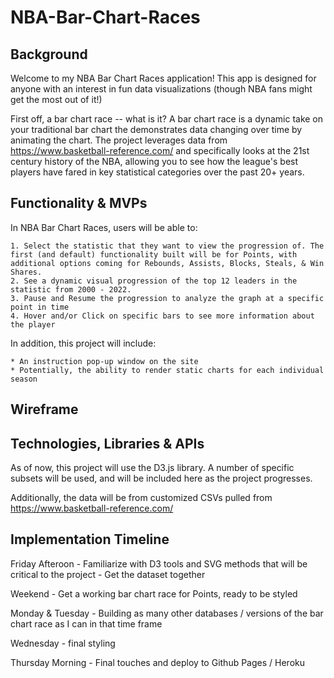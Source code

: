 # NBA-Bar-Chart-Races

## Background

Welcome to my NBA Bar Chart Races application! This app is designed for anyone with an interest in fun data visualizations (though NBA fans might get the most out of it!)

First off, a bar chart race -- what is it? A bar chart race is a dynamic take on your traditional bar chart the demonstrates data changing over time by animating the chart. The project leverages data from https://www.basketball-reference.com/ and specifically looks at the 21st century history of the NBA, allowing you to see how the league's best players have fared in key statistical categories over the past 20+ years.

## Functionality & MVPs

In NBA Bar Chart Races, users will be able to:

    1. Select the statistic that they want to view the progression of. The first (and default) functionality built will be for Points, with additional options coming for Rebounds, Assists, Blocks, Steals, & Win Shares.
    2. See a dynamic visual progression of the top 12 leaders in the statistic from 2000 - 2022. 
    3. Pause and Resume the progression to analyze the graph at a specific point in time
    4. Hover and/or Click on specific bars to see more information about the player

In addition, this project will include:

    * An instruction pop-up window on the site
    * Potentially, the ability to render static charts for each individual season

## Wireframe

## Technologies, Libraries & APIs

As of now, this project will use the D3.js library. A number of specific subsets will be used, and will be included here as the project progresses.

Additionally, the data will be from customized CSVs pulled from https://www.basketball-reference.com/

## Implementation Timeline

Friday Afteroon
    - Familiarize with D3 tools and SVG methods that will be critical to the project
    - Get the dataset together

Weekend
    - Get a working bar chart race for Points, ready to be styled

Monday & Tuesday
    - Building as many other databases / versions of the bar chart race as I can in that time frame

Wednesday
    - final styling

Thursday Morning
    - Final touches and deploy to Github Pages / Heroku
